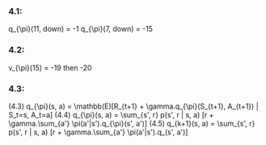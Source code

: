 ### 4.1:

q_{\pi}(11, down) = -1
q_{\pi}(7, down) = -15

### 4.2:

v_{\pi}(15) = -19 then -20

### 4.3:

(4.3) q_{\pi}(s, a) = \mathbb(E)[R_{t+1} + \gamma.q_{\pi}(S_{t+1}, A_{t+1}) | S_t=s, A_t=a]
(4.4) q_{\pi}(s, a) = \sum_{s', r} p(s', r | s, a) [r + \gamma.\sum_{a'} \pi(a'|s').q_{\pi}(s', a')]
(4.5) q_{k+1}(s, a) = \sum_{s', r} p(s', r | s, a) [r + \gamma.\sum_{a'} \pi(a'|s').q_(s', a')]
